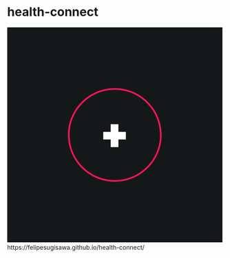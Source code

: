 # health-connect
<img src="./img/logo.png" alt="">
https://felipesugisawa.github.io/health-connect/
